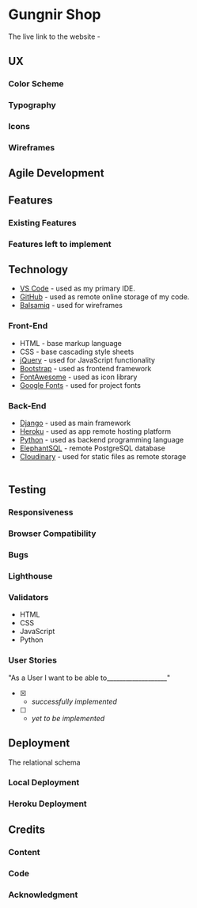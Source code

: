 # Gungnir Shop
The live link to the website -

## UX

### Color Scheme
### Typography
### Icons
### Wireframes

## Agile Development

## Features

### Existing Features
### Features left to implement

## Technology 

- [VS Code](https://code.visualstudio.com/) - used as my primary IDE.
- [GitHub](https://github.com/) - used as remote online storage of my code.
- [Balsamiq](https://balsamiq.com/) - used for wireframes

### Front-End 

- HTML - base markup language
- CSS - base cascading style sheets
- [jQuery](https://jquery.com/) - used for JavaScript functionality
- [Bootstrap](https://getbootstrap.com/docs/4.0/getting-started/introduction/) - used as frontend framework
- [FontAwesome](https://fontawesome.com/) - used as icon library
- [Google Fonts](https://fonts.google.com/) - used for project fonts


### Back-End

- [Django](https://docs.djangoproject.com/en/3.2/) - used as main framework
- [Heroku](https://www.heroku.com/) - used as app remote hosting platform
- [Python](https://www.python.org/) - used as backend programming language
- [ElephantSQL](https://www.elephantsql.com/) - remote PostgreSQL database
- [Cloudinary](https://cloudinary.com/) - used for static files as remote storage <br><br>

## Testing

### Responsiveness
### Browser Compatibility
### Bugs
### Lighthouse
### Validators
- HTML
- CSS
- JavaScript
- Python
### User Stories
"As a User I want to be able to___________________"
- [x] - *successfully implemented*
- [ ] - *yet to be implemented*

## Deployment

The relational schema

### Local Deployment
### Heroku Deployment

## Credits

### Content
### Code
### Acknowledgment